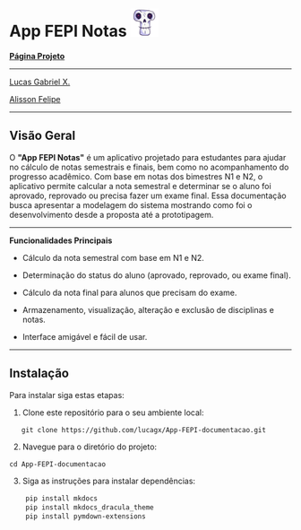 # App FEPI Notas <img src="./material/mkdocs_dracula_theme/assets/img/skull-logo.png" height="50px" alt="logo"/> 

[**Página Projeto**](https://lucagx.github.io/App-FEPI-documentacao/)

_______

[Lucas Gabriel X.](https://github.com/lucagx/)

[Alisson Felipe](https://github.com/AlissonFelCosta)

_______

## Visão Geral

O **"App FEPI Notas"** é um aplicativo projetado para estudantes para ajudar no cálculo de notas semestrais e finais, bem como no acompanhamento do progresso acadêmico. Com base em notas dos bimestres N1 e N2, o aplicativo permite calcular a nota semestral e determinar se o aluno foi aprovado, reprovado ou precisa fazer um exame final.
Essa documentação busca apresentar a modelagem do sistema mostrando como foi o desenvolvimento desde a proposta até a prototipagem.

_______



**Funcionalidades Principais**
- Cálculo da nota semestral com base em N1 e N2.

- Determinação do status do aluno (aprovado, reprovado, ou exame final).

- Cálculo da nota final para alunos que precisam do exame.

- Armazenamento, visualização, alteração e exclusão de disciplinas e notas.

- Interface amigável e fácil de usar.

_______


## Instalação

Para instalar siga estas etapas:

1. Clone este repositório para o seu ambiente local:

```
   git clone https://github.com/lucagx/App-FEPI-documentacao.git
```

2. Navegue para o diretório do projeto:

```
cd App-FEPI-documentacao
```

3. Siga as instruções para instalar dependências:

```
    pip install mkdocs
    pip install mkdocs_dracula_theme
    pip install pymdown-extensions 
```
